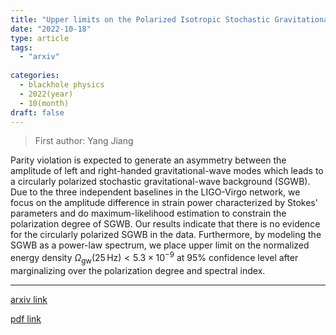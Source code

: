 ```yaml
---
title: "Upper limits on the Polarized Isotropic Stochastic Gravitational-Wave Background from Advanced LIGO-Virgo's First Three Observing Runs"
date: "2022-10-18"
type: article
tags:
  - "arxiv"
  
categories:
  - blackhole physics
  - 2022(year)
  - 10(month)
draft: false
---
```

> First author: Yang Jiang

 Parity violation is expected to generate an asymmetry between the amplitude
of left and right-handed gravitational-wave modes which leads to a circularly
polarized stochastic gravitational-wave background (SGWB). Due to the three
independent baselines in the LIGO-Virgo network, we focus on the amplitude
difference in strain power characterized by Stokes' parameters and do
maximum-likelihood estimation to constrain the polarization degree of SGWB. Our
results indicate that there is no evidence for the circularly polarized SGWB in
the data. Furthermore, by modeling the SGWB as a power-law spectrum, we place
upper limit on the normalized energy density
$\Omega_\text{gw}(25\,\text{Hz})<5.3\times10^{-9}$ at $95\%$ confidence level
after marginalizing over the polarization degree and spectral index.

---
[arxiv link](http://arxiv.org/abs/2210.09952v1)

[pdf link](http://arxiv.org/pdf/2210.09952v1)